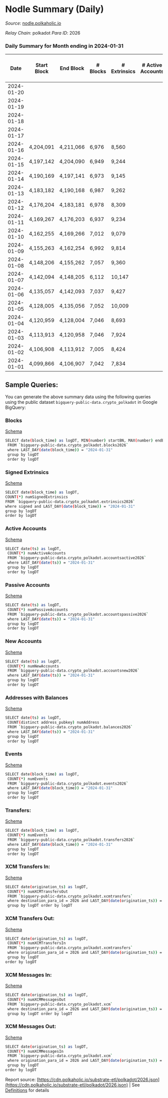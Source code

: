 # Nodle Summary (Daily)

_Source_: [nodle.polkaholic.io](https://nodle.polkaholic.io)

*Relay Chain*: polkadot
*Para ID*: 2026



### Daily Summary for Month ending in 2024-01-31


| Date    | Start Block | End Block | # Blocks | # Extrinsics | # Active Accounts | # Passive Accounts | # New Accounts | # Addresses | # Events  | # Transfers ($USD) | # XCM Transfers In ($USD) | # XCM Transfers Out ($USD) | # XCM In | # XCM Out | Issues |
|---------|-------------|-----------|----------|--------------|-------------------|--------------------|----------------|-------------|-----------|--------------------|---------------------------|----------------------------|----------|-----------|--------|
| 2024-01-20 |  |  |  |  |  |  |  |  |  |   |   |   |  |  |  |
| 2024-01-19 |  |  |  |  |  |  |  | 924,024 |  |   |   |   |  |  |  |
| 2024-01-18 |  |  |  |  |  |  |  | 922,413 |  |   |   |   |  |  |  |
| 2024-01-17 |  |  |  |  |  |  |  | 921,169 |  |   |   |   |  |  |  |
| 2024-01-16 | 4,204,091 | 4,211,066 | 6,976 | 8,560 |  |  |  | 920,131 | 314,990 | 240,316 ($4,384.65) |   |   |  | 1 |  |
| 2024-01-15 | 4,197,142 | 4,204,090 | 6,949 | 9,244 |  |  |  | 918,616 | 324,252 | 244,803 ($154.96) |   |   | 1 |  |  |
| 2024-01-14 | 4,190,169 | 4,197,141 | 6,973 | 9,145 |  |  |  | 917,601 | 307,347 | 227,841 ($0.59) |   |   |  | 3 |  |
| 2024-01-13 | 4,183,182 | 4,190,168 | 6,987 | 9,262 |  |  |  | 916,191 | 304,262 | 224,794 ($1.43) |   |   |  | 3 |  |
| 2024-01-12 | 4,176,204 | 4,183,181 | 6,978 | 8,309 |  |  |  | 914,598 |  | 225,734 (-) |   |   |  | 1 |  |
| 2024-01-11 | 4,169,267 | 4,176,203 | 6,937 | 9,234 |  |  |  | 913,435 | 307,134 | 228,442 (-) |   |   |  | 1 |  |
| 2024-01-10 | 4,162,255 | 4,169,266 | 7,012 | 9,079 |  |  |  | 912,276 | 303,968 | 227,589 ($0.85) |   |   | 4 | 5 |  |
| 2024-01-09 | 4,155,263 | 4,162,254 | 6,992 | 9,814 |  |  |  | 911,137 | 330,814 | 251,686 ($0.29) |   |   |  | 1 |  |
| 2024-01-08 | 4,148,206 | 4,155,262 | 7,057 | 9,360 |  |  |  | 909,613 | 274,699 | 199,029 ($1.85) |   |   |  |  |  |
| 2024-01-07 | 4,142,094 | 4,148,205 | 6,112 | 10,147 |  |  |  | 908,508 | 293,962 | 215,552 ($4.35) |   |   |  |  |  |
| 2024-01-06 | 4,135,057 | 4,142,093 | 7,037 | 9,427 |  |  |  | 907,049 | 286,865 | 211,540 ($1.41) |   |   | 2 |  |  |
| 2024-01-05 | 4,128,005 | 4,135,056 | 7,052 | 10,009 |  |  |  | 905,819 | 293,465 | 213,574 ($11.48) |   |   |  |  |  |
| 2024-01-04 | 4,120,959 | 4,128,004 | 7,046 | 8,693 |  |  |  | 904,631 | 289,802 | 219,132 ($22.21) |   |   |  | 1 |  |
| 2024-01-03 | 4,113,913 | 4,120,958 | 7,046 | 7,924 |  |  |  | 903,550 | 284,806 | 219,194 ($0.73) |   |   |  |  |  |
| 2024-01-02 | 4,106,908 | 4,113,912 | 7,005 | 8,424 |  |  |  | 902,448 | 287,912 | 218,479 ($61.71) |   |   |  | 1 |  |
| 2024-01-01 | 4,099,866 | 4,106,907 | 7,042 | 7,834 |  |  |  | 901,281 | 274,034 | 209,117 ($2.21) |   |   |  |  |  |

## Sample Queries:
You can generate the above summary data using the following queries using the public dataset `bigquery-public-data.crypto_polkadot` in Google BigQuery:


### Blocks 

[Schema](https://github.com/colorfulnotion/substrate-etl/blob/main/schema/blocks.json)

```bash
SELECT date(block_time) as logDT, MIN(number) startBN, MAX(number) endBN, COUNT(*) numBlocks 
 FROM `bigquery-public-data.crypto_polkadot.blocks2026`  
 where LAST_DAY(date(block_time)) = "2024-01-31" 
 group by logDT 
 order by logDT
```

### Signed Extrinsics 

[Schema](https://github.com/colorfulnotion/substrate-etl/blob/main/schema/extrinsics.json)

```bash
SELECT date(block_time) as logDT, 
COUNT(*) numSignedExtrinsics 
FROM `bigquery-public-data.crypto_polkadot.extrinsics2026`  
where signed and LAST_DAY(date(block_time)) = "2024-01-31" 
group by logDT 
order by logDT
```

### Active Accounts 

[Schema](https://github.com/colorfulnotion/substrate-etl/blob/main/schema/accountsactive.json)

```bash
SELECT date(ts) as logDT, 
 COUNT(*) numActiveAccounts 
 FROM `bigquery-public-data.crypto_polkadot.accountsactive2026` 
 where LAST_DAY(date(ts)) = "2024-01-31" 
 group by logDT 
 order by logDT
```

### Passive Accounts 

[Schema](https://github.com/colorfulnotion/substrate-etl/blob/main/schema/accountspassive.json)

```bash
SELECT date(ts) as logDT, 
 COUNT(*) numPassiveAccounts 
 FROM `bigquery-public-data.crypto_polkadot.accountspassive2026` 
 where LAST_DAY(date(ts)) = "2024-01-31" 
 group by logDT 
 order by logDT
```

### New Accounts 

[Schema](https://github.com/colorfulnotion/substrate-etl/blob/main/schema/accountsnew.json)

```bash
SELECT date(ts) as logDT, 
 COUNT(*) numNewAccounts 
 FROM `bigquery-public-data.crypto_polkadot.accountsnew2026` 
 where LAST_DAY(date(ts)) = "2024-01-31" 
 group by logDT
 order by logDT
```

### Addresses with Balances 

[Schema](https://github.com/colorfulnotion/substrate-etl/blob/main/schema/balances.json)

```bash
SELECT date(ts) as logDT,
 COUNT(distinct address_pubkey) numAddress 
 FROM `bigquery-public-data.crypto_polkadot.balances2026` 
 where LAST_DAY(date(ts)) = "2024-01-31" 
 group by logDT 
 order by logDT
```

### Events 

[Schema](https://github.com/colorfulnotion/substrate-etl/blob/main/schema/events.json)

```bash
SELECT date(block_time) as logDT, 
 COUNT(*) numEvents 
 FROM `bigquery-public-data.crypto_polkadot.events2026` 
 where LAST_DAY(date(block_time)) = "2024-01-31" 
 group by logDT 
 order by logDT
```

### Transfers:

[Schema](https://github.com/colorfulnotion/substrate-etl/blob/main/schema/transfers.json)

```bash
SELECT date(block_time) as logDT, 
 COUNT(*) numEvents 
 FROM `bigquery-public-data.crypto_polkadot.transfers2026` 
 where LAST_DAY(date(block_time)) = "2024-01-31" 
 group by logDT 
 order by logDT
```

### XCM Transfers In: 

[Schema](https://github.com/colorfulnotion/substrate-etl/blob/main/schema/xcmtransfers.json)

```bash
SELECT date(origination_ts) as logDT, 
 COUNT(*) numXCMTransfersOut 
 FROM `bigquery-public-data.crypto_polkadot.xcmtransfers` 
 where destination_para_id = 2026 and LAST_DAY(date(origination_ts)) = "2024-01-31" 
 group by logDT order by logDT
```

### XCM Transfers Out: 

[Schema](https://github.com/colorfulnotion/substrate-etl/blob/main/schema/xcmtransfers.json)

```bash
SELECT date(origination_ts) as logDT, 
 COUNT(*) numXCMTransfersIn 
 FROM `bigquery-public-data.crypto_polkadot.xcmtransfers` 
 where origination_para_id = 2026 and LAST_DAY(date(origination_ts)) = "2024-01-31" 
 group by logDT 
order by logDT
```

### XCM Messages In: 

[Schema](https://github.com/colorfulnotion/substrate-etl/blob/main/schema/xcm.json)

```bash
SELECT date(origination_ts) as logDT, 
 COUNT(*) numXCMMessagesOut 
 FROM `bigquery-public-data.crypto_polkadot.xcm` 
 where destination_para_id = 2026 and LAST_DAY(date(origination_ts)) = "2024-01-31" 
 group by logDT order by logDT
```

### XCM Messages Out: 

[Schema](https://github.com/colorfulnotion/substrate-etl/blob/main/schema/xcm.json)

```bash
SELECT date(origination_ts) as logDT, 
 COUNT(*) numXCMMessagesIn 
 FROM `bigquery-public-data.crypto_polkadot.xcm` 
 where origination_para_id = 2026 and LAST_DAY(date(origination_ts)) = "2024-01-31" 
 group by logDT 
order by logDT
```


Report source: [https://cdn.polkaholic.io/substrate-etl/polkadot/2026.json](https://cdn.polkaholic.io/substrate-etl/polkadot/2026.json) | See [Definitions](/DEFINITIONS.md) for details
